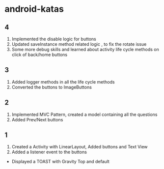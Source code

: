 # android-katas
## 4
1. Implemented the disable logic for buttons
2. Updated saveInstance method related logic , to fix the rotate issue
3. Some more debug skills and learned about activity life cycle methods on click of back/home buttons

## 3
1. Added logger methods in all the life cycle methods
2. Converted the buttons to ImageButtons

## 2
1. Implemented MVC Pattern, created a model containing all the questions
2. Added Prev/Next buttons


## 1
1. Created a Activity with LinearLayout, Added buttons and Text View
2. Added a listener event to the buttons
* Displayed a TOAST with Gravity Top and default
